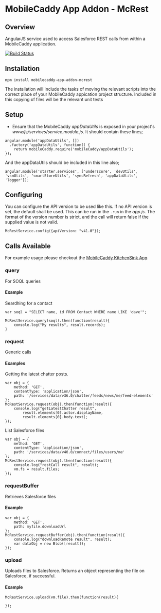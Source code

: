 # MobileCaddy App Addon - McRest

## Overview

AngularJS service used to access Salesforce REST calls from within a MobileCaddy application.

[![Build Status](https://travis-ci.org/MobileCaddy/mobilecaddy-app-addon-mcrest.svg)](https://travis-ci.org/MobileCaddy/mobilecaddy-app-addon-mcrest)


## Installation

```
npm install mobilecaddy-app-addon-mcrest
```

The installation will include the tasks of moving the relevant scripts into the correct place of your MobileCaddy appication project structure. Included in this copying of files will be the relevant unit tests

## Setup

* Ensure that the MobileCaddy _appDataUtils_ is exposed in your project's _www/js/services/service.module.js_. It should contain these lines;

```
angular.module('appDataUtils', [])
  .factory('appDataUtils', function() {
    return mobileCaddy.require('mobileCaddy/appDataUtils');
});
```

And the appDataUtils should be included in this line also;

```
angular.module('starter.services', ['underscore', 'devUtils', 'vsnUtils', 'smartStoreUtils', 'syncRefresh', 'appDataUtils', 'logger']);
```

## Configuring

You can configure the API version to be used like this. If no API version is set, the default shall be used. This can be run in the `.run` in the _app.js_. The format of the version number is strict, and the call will return false if the supplied value is not valid.

```
McRestService.config({apiVersion: "v41.0"});
```

## Calls Available

For example usage please checkout the [MobileCaddy KitchenSink App](https://github.com/MobileCaddy/ionic-kitchen-sink)


### query ###

For SOQL queries

#### Example ####

Seardhing for a contact

```
var soql = "SELECT name, id FROM Contact WHERE name LIKE 'dave'";

McRestService.query(soql).then(function(result){
	console.log("My results", result.records);
}
```

### request ###

Generic calls

#### Examples ####

Getting the latest chatter posts.

```
var obj = {
	method: 'GET',
	contentType: 'application/json',
	path: '/services/data/v36.0/chatter/feeds/news/me/feed-elements'
};
McRestService.request(obj).then(function(result){
	console.log("getLatestChatter result",
		result.elements[0].actor.displayName,
		result.elements[0].body.text);
});
```
List Salesforce files
```
var obj = {
	method: 'GET',
	contentType: 'application/json',
	path: '/services/data/v40.0/connect/files/users/me'
};
McRestService.request(obj).then(function(result){
	console.log("restCall result", result);
	vm.fs = result.files;
});
```

### requestBuffer ###

Retrieves Salesforce files

#### Example ####

```
var obj = {
	method: 'GET',
	path: myfile.downloadUrl
};
McRestService.requestBuffer(obj).then(function(result){
	console.log("downloadRemote result", result);
	var dataObj = new Blob([result]);
});
```

### upload ###

Uploads files to Salesforce. Returns an object representing the file on Salesforce, if successful.

#### Example ####

```
McRestService.upload(vm.file).then(function(result){

});
```

